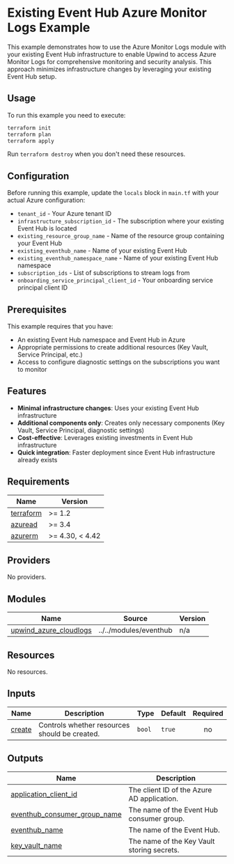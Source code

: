 # Existing Event Hub Azure Monitor Logs Example

This example demonstrates how to use the Azure Monitor Logs module with your existing Event Hub infrastructure to enable Upwind to access Azure Monitor Logs for comprehensive monitoring and security analysis. This approach minimizes infrastructure changes by leveraging your existing Event Hub setup.

## Usage

To run this example you need to execute:

```bash
terraform init
terraform plan
terraform apply
```

Run `terraform destroy` when you don't need these resources.

## Configuration

Before running this example, update the `locals` block in `main.tf` with your actual Azure configuration:

- `tenant_id` - Your Azure tenant ID
- `infrastructure_subscription_id` - The subscription where your existing Event Hub is located
- `existing_resource_group_name` - Name of the resource group containing your Event Hub
- `existing_eventhub_name` - Name of your existing Event Hub
- `existing_eventhub_namespace_name` - Name of your existing Event Hub namespace
- `subscription_ids` - List of subscriptions to stream logs from
- `onboarding_service_principal_client_id` - Your onboarding service principal client ID

## Prerequisites

This example requires that you have:

- An existing Event Hub namespace and Event Hub in Azure
- Appropriate permissions to create additional resources (Key Vault, Service Principal, etc.)
- Access to configure diagnostic settings on the subscriptions you want to monitor

## Features

- **Minimal infrastructure changes**: Uses your existing Event Hub infrastructure
- **Additional components only**: Creates only necessary components (Key Vault, Service Principal, diagnostic settings)
- **Cost-effective**: Leverages existing investments in Event Hub infrastructure
- **Quick integration**: Faster deployment since Event Hub infrastructure already exists

<!-- BEGIN_TF_DOCS -->
## Requirements

| Name | Version |
|------|---------|
| <a name="requirement_terraform"></a> [terraform](#requirement\_terraform) | >= 1.2 |
| <a name="requirement_azuread"></a> [azuread](#requirement\_azuread) | >= 3.4 |
| <a name="requirement_azurerm"></a> [azurerm](#requirement\_azurerm) | >= 4.30, < 4.42 |

## Providers

No providers.

## Modules

| Name | Source | Version |
|------|--------|---------|
| <a name="module_upwind_azure_cloudlogs"></a> [upwind\_azure\_cloudlogs](#module\_upwind\_azure\_cloudlogs) | ../../modules/eventhub | n/a |

## Resources

No resources.

## Inputs

| Name | Description | Type | Default | Required |
|------|-------------|------|---------|:--------:|
| <a name="input_create"></a> [create](#input\_create) | Controls whether resources should be created. | `bool` | `true` | no |

## Outputs

| Name | Description |
|------|-------------|
| <a name="output_application_client_id"></a> [application\_client\_id](#output\_application\_client\_id) | The client ID of the Azure AD application. |
| <a name="output_eventhub_consumer_group_name"></a> [eventhub\_consumer\_group\_name](#output\_eventhub\_consumer\_group\_name) | The name of the Event Hub consumer group. |
| <a name="output_eventhub_name"></a> [eventhub\_name](#output\_eventhub\_name) | The name of the Event Hub. |
| <a name="output_key_vault_name"></a> [key\_vault\_name](#output\_key\_vault\_name) | The name of the Key Vault storing secrets. |
<!-- END_TF_DOCS -->
